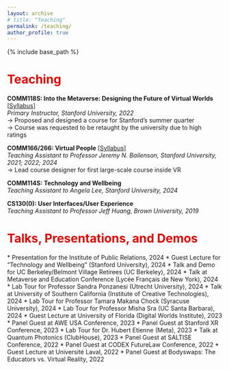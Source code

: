 ```yaml
---
layout: archive
# title: "Teaching"
permalink: /teaching/
author_profile: true
---
```


{% include base_path %}

<h1 style="color: #E10600">Teaching</h1>

<b>COMM118S: Into the Metaverse: Designing the Future of Virtual Worlds</b> [<a href="/teaching/comm118s-syllabus.pdf" target="_blank">Syllabus</a>]<br>
<i>Primary Instructor, Stanford University, 2022</i><br>
→ Proposed and designed a course for Stanford’s summer quarter<br>
→ Course was requested to be retaught by the university due to high ratings

<!-- <button type="button" class="btn btn-primary btn-sm" onclick="window.open('/teaching/comm118s-syllabus.pdf', '_blank')">Syllabus</button> -->

<b>COMM166/266: Virtual People</b> [<a href="https://vhil.stanford.edu/downloads/comm166" target="_blank">Syllabus</a>]<br>
<i>Teaching Assistant to Professor Jeremy N. Bailenson, Stanford University, 2021; 2022; 2024</i><br>
→ Lead course designer for first large-scale course inside VR

<!-- <button type="button" class="btn btn-primary btn-sm" onclick="window.open('https://vhil.stanford.edu/downloads/comm166', '_blank')">Syllabus</button> -->

<b>COMM114S: Technology and Wellbeing</b><br>
<i>Teaching Assistant to Angela Lee, Stanford University, 2024</i>

<b>CS130(0): User Interfaces/User Experience</b><br>
<i>Teaching Assistant to Professor Jeff Huang, Brown University, 2019</i>


<h1 style="color: #E10600">Talks, Presentations, and Demos</h1>
* Presentation for the Institute of Public Relations, 2024
* Guest Lecture for “Technology and Wellbeing” (Stanford University), 2024
* Talk and Demo for UC Berkeley/Belmont Village Retirees (UC Berkeley), 2024
* Talk at Metaverse and Education Conference (Lycée Français de New York), 2024
* Lab Tour for Professor Sandra Ponzanesi (Utrecht University), 2024
* Talk at University of Southern California (Institute of Creative Technologies), 2024
* Lab Tour for Professor Tamara Makana Chock (Syracuse University), 2024
* Lab Tour for Professor Misha Sra (UC Santa Barbara), 2024
* Guest Lecture at University of Florida (Digital Worlds Institute), 2023
* Panel Guest at AWE USA Conference, 2023
* Panel Guest at Stanford XR Conference, 2023
* Lab Tour for Dr. Hubert Etienne (Meta), 2023
* Talk at Quantum Photonics (ClubHouse), 2023
* Panel Guest at SALTISE Conference, 2022
* Panel Guest at CODEX FutureLaw Conference, 2022
* Guest Lecture at Université Laval, 2022
* Panel Guest at Bodyswaps: The Educators vs. Virtual Reality, 2022